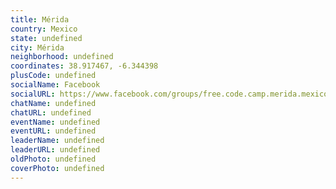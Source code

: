 ```yaml
---
title: Mérida
country: Mexico
state: undefined
city: Mérida
neighborhood: undefined
coordinates: 38.917467, -6.344398
plusCode: undefined
socialName: Facebook
socialURL: https://www.facebook.com/groups/free.code.camp.merida.mexico
chatName: undefined
chatURL: undefined
eventName: undefined
eventURL: undefined
leaderName: undefined
leaderURL: undefined
oldPhoto: undefined
coverPhoto: undefined
---
```

